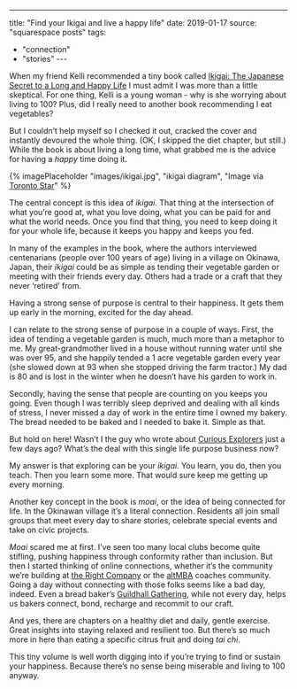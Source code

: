---
title: "Find your Ikigai and live a happy life"
date: 2019-01-17
source: "squarespace posts"
tags: 
  - "connection"
  - "stories"
--- 

When my friend Kelli recommended a tiny book called [Ikigai: The Japanese Secret to a Long and Happy Life](https://amzn.to/2SOV7Kp) I must admit I was more than a little skeptical. For one thing, Kelli is a young woman - why is she worrying about living to 100? Plus, did I really need to another book recommending I eat vegetables?

But I couldn’t help myself so I checked it out, cracked the cover and instantly devoured the whole thing. (OK, I skipped the diet chapter, but still.) While the book is about living a long time, what grabbed me is the advice for having a _happy_ time doing it.

{% imagePlaceholder "images/ikigai.jpg", "ikigai diagram", "Image via [Toronto Star](https://www.thestar.com/life/relationships/2016/09/06/why-north-americans-should-consider-dumping-age-old-retirement-pasricha.html)" %}


The central concept is this idea of _ikigai._ That thing at the intersection of what you’re good at, what you love doing, what you can be paid for and what the world needs. Once you find that thing, you need to keep doing it for your whole life, because it keeps you happy and keeps you fed.

In many of the examples in the book, where the authors interviewed centenarians (people over 100 years of age) living in a village on Okinawa, Japan, their _ikigai_ could be as simple as tending their vegetable garden or meeting with their friends every day. Others had a trade or a craft that they never ‘retired’ from.

Having a strong sense of purpose is central to their happiness. It gets them up early in the morning, excited for the day ahead.

I can relate to the strong sense of purpose in a couple of ways. First, the idea of tending a vegetable garden is much, much more than a metaphor to me. My great-grandmother lived in a house without running water until she was over 95, and she happily tended a 1 acre vegetable garden every year (she slowed down at 93 when she stopped driving the farm tractor.) My dad is 80 and is lost in the winter when he doesn’t have his garden to work in.

Secondly, having the sense that people are counting on you keeps you going. Even though I was terribly sleep deprived and dealing with all kinds of stress, I never missed a day of work in the entire time I owned my bakery. The bread needed to be baked and I needed to bake it. Simple as that.

But hold on here! Wasn’t I the guy who wrote about [Curious Explorers](/blog/2018/12/explorer) just a few days ago? What’s the deal with this single life purpose business now?

My answer is that exploring can be your _ikigai._ You learn, you do, then you teach. Then you learn some more. That would sure keep me getting up every morning.


Another key concept in the book is _moai_, or the idea of being connected for life. In the Okinawan village it’s a literal connection. Residents all join small groups that meet every day to share stories, celebrate special events and take on civic projects.

_Moai_ scared me at first. I’ve seen too many local clubs become quite stifling, pushing happiness through conformity rather than inclusion. But then I started thinking of online connections, whether it’s the community we’re building at [the Right Company](https://therightcompany.co/) or the [altMBA](https://altmba.com/) coaches community. Going a day without connecting with those folks seems like a bad day, indeed. Even a bread baker’s [Guildhall Gathering](https://www.bbga.org/join), while not every day, helps us bakers connect, bond, recharge and recommit to our craft.

And yes, there are chapters on a healthy diet and daily, gentle exercise. Great insights into staying relaxed and resilient too. But there’s so much more in here than eating a specific citrus fruit and doing _tai chi_.

This tiny volume is well worth digging into if you’re trying to find or sustain your happiness. Because there’s no sense being miserable and living to 100 anyway.

